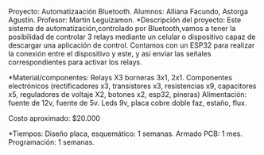 Proyecto: Automatizaación Bluetooth.
Alumnos: Alliana Facundo, Astorga Agustín.
Profesor: Martin Leguizamon.
*Descripción del proyecto:
Este sistema de automatización,controlado por Bluetooth,vamos a tener la posibilidad de controlar 3 relays mediante un celular o dispositivo capaz de descargar una aplicación de control. Contamos con un ESP32 para realizar la conexión entre el dispositivo y este, y así enviar las señales correspondientes para activar los relays. 

*Material/componentes:
Relays X3
borneras 3x1, 2x1.
Componentes electrónicos (rectificadores x3, transistores x3, resistencias x9, capacitores x5, reguladores de voltaje X2, botones x2, esp32, pineras)
Alimentación: fuente de 12v, fuente de 5v.
Leds 9v, placa cobre doble faz, estaño, flux.

Costo aproximado: $20.000

*Tiempos: 
Diseño placa, esquemático: 1 semanas.
Armado PCB: 1 mes.
Programación: 1 semanas.

